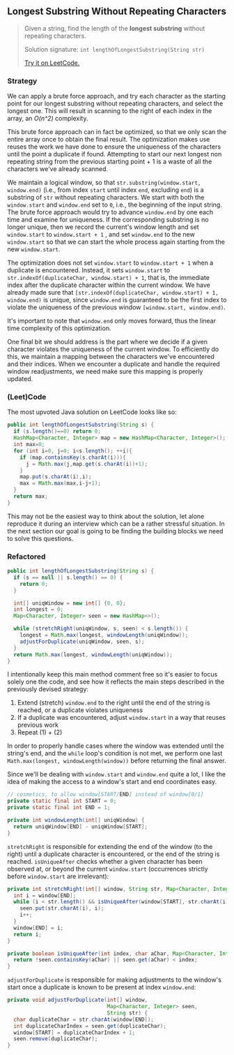 ## Longest Substring Without Repeating Characters

> Given a string, find the length of the **longest substring** without repeating characters.
>
> Solution signature: `int lengthOfLongestSubstring(String str)`
>
> [Try it on LeetCode.](https://leetcode.com/problems/longest-substring-without-repeating-characters/)



### Strategy

We can apply a brute force approach, and try each character as the starting point for our longest substring without repeating characters, and select the longest one. This will result in scanning to the right of each index in the array, an *O(n^2)* complexity.

This brute force approach can in fact be optimized, so that we only scan the entire array once to obtain the final result. The optimization makes use reuses the work we have done to ensure the uniqueness of the characters until the point a duplicate if found. Attempting to start our next longest non repeating string from the previous starting point + 1 is a waste of all the characters we've already scanned. 

We maintain a logical window, so that `str.substring(window.start, window.end)` (i.e., from index `start` until index `end`, excluding `end`) is a substring of `str` without repeating characters. We start with both the `window.start` and `window.end` set to `0`, i.e., the beginning of the input string. The brute force approach would try to advance `window.end` by one each time and examine for uniqueness. If the corresponding substring is no longer unique, then we record the current's window length and set `window.start` to `window.start + 1` , and set `window.end` to the new `window.start` so that we can start the whole process again starting from the new `window.start`. 

The optimization does not set `window.start` to `window.start + 1` when a duplicate is encountered. Instead, it sets `window.start` to `str.indexOf(duplicateChar, window.start) + 1`, that is, the immediate index after the duplicate character within the current window. We have already made sure that `[str.indexOf(duplicateChar, window.start) + 1, window.end)` is unique, since `window.end` is guaranteed to be the first index to violate the uniqueness of the previous window `[window.start, window.end)`. 

It's important to note that `window.end` only moves forward, thus the linear time complexity of this optimization.

One final bit we should address is the part where we decide if a given character violates the uniqueness of the current window. To efficiently do this, we maintain a mapping between the characters we've encountered and their indices. When we encounter a duplicate and handle the required window readjustments, we need make sure this mapping is properly updated.



### (Leet)Code

The most upvoted Java solution on LeetCode looks like so:

```java
public int lengthOfLongestSubstring(String s) {
  if (s.length()==0) return 0;
  HashMap<Character, Integer> map = new HashMap<Character, Integer>();
  int max=0;
  for (int i=0, j=0; i<s.length(); ++i){
    if (map.containsKey(s.charAt(i))){
      j = Math.max(j,map.get(s.charAt(i))+1);
    }
    map.put(s.charAt(i),i);
    max = Math.max(max,i-j+1);
  }
  return max;
}
```

This may not be the easiest way to think about the solution, let alone reproduce it during an interview which can be a rather stressful situation. In the next section our goal is going to be finding the building blocks we need to solve this questions.



### Refactored

```java
public int lengthOfLongestSubstring(String s) {
  if (s == null || s.length() == 0) {
    return 0;
  }

  int[] uniqWindow = new int[] {0, 0};
  int longest = 0;
  Map<Character, Integer> seen = new HashMap<>();

  while (stretchRight(uniqWindow, s, seen) < s.length()) {
    longest = Math.max(longest, windowLength(uniqWindow));
    adjustForDuplicate(uniqWindow, seen, s);
  }
  return Math.max(longest, windowLength(uniqWindow));
}
```

I intentionally keep this main method comment free so it's easier to focus solely one the code, and see how it reflects the main steps described in the previously devised strategy:

1. Extend (stretch) `window.end` to the right until the end of the string is reached, or a duplicate violates uniqueness
2. If a duplicate was encountered, adjust `window.start` in a way that reuses previous work
3. Repeat (1) + (2)

In order to properly handle cases where the window was extended until the string's end, and the `while` loop's condition is not met, we perform one last `Math.max(longest, windowLength(window))` before returning the final answer.

Since we'll be dealing with `window.start` and `window.end` quite a lot, I like the idea of making the access to a window's start and end coordinates easy.

```java
// cosmetics, to allow window[START/END] instead of window[0/1]
private static final int START = 0;
private static final int END = 1;
```

```java
private int windowLength(int[] uniqWindow) {
  return uniqWindow[END] - uniqWindow[START];
}
```

`stretchRight` is responsible for extending the end of the window (to the right) until a duplicate character is encountered, or the end of the string is reached. `isUniqueAfter` checks whether a given character has been observed at, or beyond the current `window.start` (occurrences strictly before `window.start` are irrelevant):

```java
private int stretchRight(int[] window, String str, Map<Character, Integer> seen) {
  int i = window[END];
  while (i < str.length() && isUniqueAfter(window[START], str.charAt(i), seen)) {
    seen.put(str.charAt(i), i);
    i++;
  }
  window[END] = i;
  return i;
}
```

```java
private boolean isUniqueAfter(int index, char aChar, Map<Character, Integer> seen) {
  return !seen.containsKey(aChar) || seen.get(aChar) < index;
}
```

`adjustForDuplicate` is responsible for making adjustments to the window's start once a duplicate is known to be present at index `window.end`:

```java
private void adjustForDuplicate(int[] window,  
                                Map<Character, Integer> seen,
                                String str) {
  char duplicateChar = str.charAt(window[END]);
  int duplicateCharIndex = seen.get(duplicateChar);
  window[START] = duplicateCharIndex + 1;
  seen.remove(duplicateChar);
}
```
